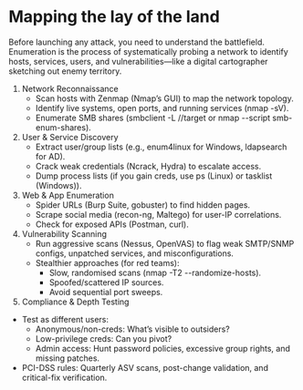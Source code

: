 # Mapping the lay of the land

Before launching any attack, you need to understand the battlefield. Enumeration is the process of systematically 
probing a network to identify hosts, services, users, and vulnerabilities—like a digital cartographer sketching out 
enemy territory.

1. Network Reconnaissance
    * Scan hosts with Zenmap (Nmap’s GUI) to map the network topology.
    * Identify live systems, open ports, and running services (nmap -sV).
    * Enumerate SMB shares (smbclient -L //target or nmap --script smb-enum-shares).
2. User & Service Discovery
    * Extract user/group lists (e.g., enum4linux for Windows, ldapsearch for AD).
    * Crack weak credentials (Ncrack, Hydra) to escalate access.
    * Dump process lists (if you gain creds, use ps (Linux) or tasklist (Windows)).
3. Web & App Enumeration
    * Spider URLs (Burp Suite, gobuster) to find hidden pages.
    * Scrape social media (recon-ng, Maltego) for user-IP correlations.
    * Check for exposed APIs (Postman, curl).
4. Vulnerability Scanning
    * Run aggressive scans (Nessus, OpenVAS) to flag weak SMTP/SNMP configs, unpatched services, and misconfigurations.
    * Stealthier approaches (for red teams):
        * Slow, randomised scans (nmap -T2 --randomize-hosts).
        * Spoofed/scattered IP sources.
        * Avoid sequential port sweeps.
5. Compliance & Depth Testing
* Test as different users:
    * Anonymous/non-creds: What’s visible to outsiders?
    * Low-privilege creds: Can you pivot?
    * Admin access: Hunt password policies, excessive group rights, and missing patches.
* PCI-DSS rules: Quarterly ASV scans, post-change validation, and critical-fix verification.